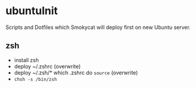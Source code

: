 ubuntuInit
==========

Scripts and Dotfiles which Smokycat will deploy first on new Ubuntu server.

zsh
---

- install zsh
- deploy ~/.zshrc (overwrite)
- deploy ~/.zsh/* which .zshrc do `source` (overwrite)
- `chsh -s /bin/zsh`
